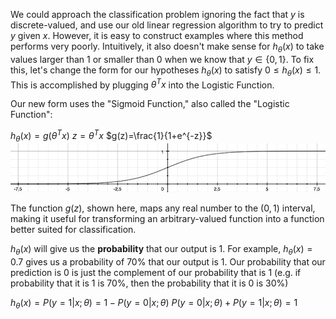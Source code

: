 We could approach the classification problem ignoring the fact that $y$ is discrete-valued, and use our old linear regression algorithm to try to predict $y$ given $x$. However, it is easy to construct examples where this method performs very poorly. Intuitively, it also doesn't make sense for $h_\theta(x)$ to take values larger than $1$ or smaller than $0$ when we know that $y\in\{0,1\}$. To fix this, let's change the form for our hypotheses $h_\theta(x)$ to satisfy $0\le h_\theta(x)\le1$. This is accomplished by plugging $\theta^Tx$ into the Logistic Function.

Our new form uses the "Sigmoid Function," also called the "Logistic Function":

$h_\theta(x)=g(\theta^Tx)$
$z=\theta^Tx$
$g(z)=\frac{1}{1+e^{-z}}$
<kbd>
![](images/Pasted%20image%2020220603102208.png)
</kbd>

The function $g(z)$, shown here, maps any real number to the $(0,1)$ interval, making it useful for transforming an arbitrary-valued function into a function better suited for classification.

$h_\theta(x)$ will give us the **probability** that our output is $1$. For example, $h_\theta(x)=0.7$ gives us a probability of $70\%$ that our output is $1$. Our probability that our prediction is $0$ is just the complement of our probability that is $1$ (e.g. if probability that it is $1$ is $70\%$, then the probability that it is $0$ is $30\%$)

$h_\theta(x)=P(y=1|x;\theta)=1-P(y=0|x;\theta)$
$P(y=0|x;\theta)+P(y=1|x;\theta)=1$
